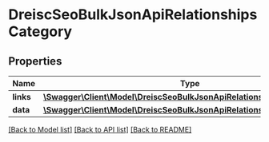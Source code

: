 # DreiscSeoBulkJsonApiRelationshipsCategory

## Properties
Name | Type | Description | Notes
------------ | ------------- | ------------- | -------------
**links** | [**\Swagger\Client\Model\DreiscSeoBulkJsonApiRelationshipsCategoryLinks**](DreiscSeoBulkJsonApiRelationshipsCategoryLinks.md) |  | [optional] 
**data** | [**\Swagger\Client\Model\DreiscSeoBulkJsonApiRelationshipsCategoryData**](DreiscSeoBulkJsonApiRelationshipsCategoryData.md) |  | [optional] 

[[Back to Model list]](../../README.md#documentation-for-models) [[Back to API list]](../../README.md#documentation-for-api-endpoints) [[Back to README]](../../README.md)

